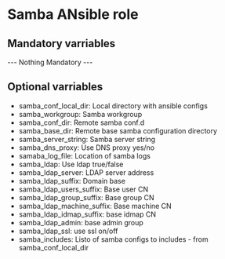 # Samba ANsible role

## Mandatory varriables
--- Nothing Mandatory ---

## Optional varriables
* samba_conf_local_dir: Local directory with ansible configs
* samba_workgroup: Samba workgroup
* samba_conf_dir: Remote samba conf.d
* samba_base_dir: Remote base samba configuration directory
* samba_server_string: Samba server string
* samba_dns_proxy: Use DNS proxy yes/no
* samaba_log_file: Location of samba logs
* samba_ldap: Use ldap true/false
* samba_ldap_server: LDAP server address
* samba_ldap_suffix: Domain base
* samba_ldap_users_suffix: Base user CN
* samba_ldap_group_suffix:  Base group CN
* samba_ldap_machine_suffix: Base machine CN
* samba_ldap_idmap_suffix: base idmap CN
* samba_ldap_admin: base admin group
* samba_ldap_ssl: use ssl on/off
* samba_includes: Listo of samba configs to includes - from samba_conf_local_dir

